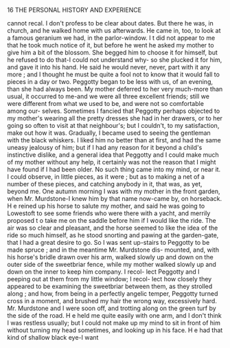 16            THE PERSONAL HISTORY AND EXPERIENCE

cannot recal. I don't profess to be clear about dates. But there he was,
in church, and he walked home with us afterwards. He came in, too, to
look at a famous geranium we had, in the parlor-window. I t did not
appear to me that he took much notice of it, but before he went he asked
my mother to give him a bit of the blossom. She begged him to choose
it for himself, but he refused to do that-I could not understand why-
so she plucked it for him, and gave it into his hand. He said he would
never, never, part with it any more ; and I thought he must be quite a fool
not to know that it would fall to pieces in a day or two.
    Peggotty began to be less with us, of an evening, than she had always
been. My mother deferred to her very much-more than usual, it occurred
to me-and we were all three excellent friends; still we were different
from what we used to be, and were not so comfortable among our-
selves. Sometimes I fancied that Peggotty perhaps objected to my
mother's wearing all the pretty dresses she had in her drawers, or to her
going so often to visit at that neighbour's; but I couldn't, to my
satisfaction, make out how it was.
    Gradually, I became used to seeing the gentleman with the black
whiskers. I liked him no better than at first, and had the same uneasy
jealousy of him; but if I had any reason for it beyond a child's instinctive
 dislike, and a general idea that Peggotty and I could make much of my
mother without any help, it certainly was not the reason that I might have
 found if I had been older. No such thing came into my mind, or near
 it. I could observe, in little pieces, as it were ; but as to making a net of
 a number of these pieces, and catching anybody in it, that was, as
 yet, beyond me.
    One autumn morning I was with my mother in the front garden, when
 Mr. Murdstone-I knew him by that name now-came by, on horseback.
 H e reined up his horse to salute my mother, and said he was going to
 Lowestoft to see some friends who were there with a yacht, and
 merrily proposed t o take me on the saddle before him if I would like the
 ride.
    The air was so clear and pleasant, and the horse seemed to like the idea
 of the ride so much himself, as he stood snorting and pawing at the
 garden-gate, that I had a great desire to go. So I was sent up-stairs to
 Peggotty to be made spruce ; and in the meantime Mr. Murdstone dis-
 mounted, and, with his horse's bridle drawn over his arm, walked slowly
 up and down on the outer side of the sweetbriar fence, while my mother
 walked slowly up and down on the inner to keep him company. I recol-
 lect Peggotty and I peeping out at them from my little window; I recol-
 lect how closely they appeared to be examining the sweetbriar between
 them, as they strolled along ; and how, from being in a perfectly angelic
  temper, Peggotty turned cross in a moment, and brushed my hair the
  wrong way, excessively hard.
     Mr. Murdstone and I were soon off, and trotting along on the green
  turf by the side of the road. H e held me quite easily with one arm,
  and I don't think I was restless usually; but I could not make up my
  mind to sit in front of him without turning my head sometimes, and
  looking up in his face. H e had that kind of shallow black eye-I want
